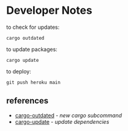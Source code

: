 # Developer Notes

to check for updates:

```
cargo outdated
```

to update packages:

```
cargo update
```

to deploy:

```
git push heroku main
```

## references

- [cargo-outdated][out-dated] - _new cargo subcommand_
- [cargo-update][up-date] - _update dependencies_

[out-dated]: https://github.com/kbknapp/cargo-outdated
[up-date]: https://doc.rust-lang.org/cargo/commands/cargo-update.html

